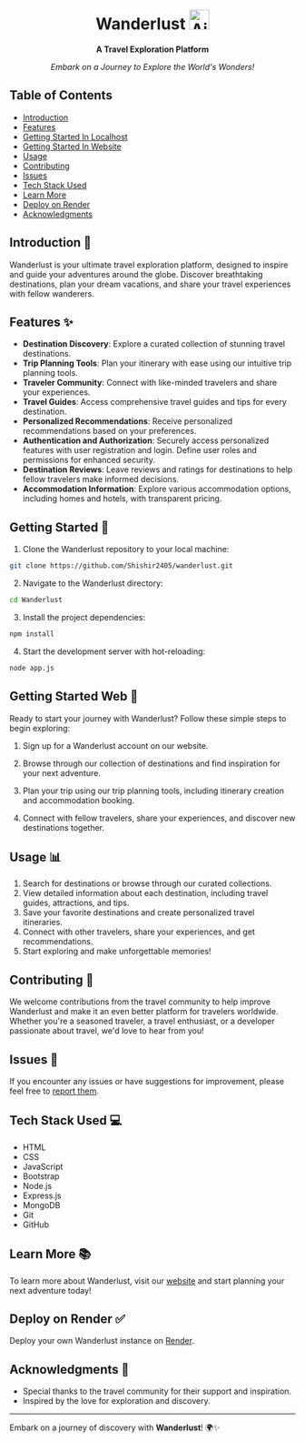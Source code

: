 <h1 align="center">Wanderlust <img src="https://raw.githubusercontent.com/Tarikul-Islam-Anik/Animated-Fluent-Emojis/master/Emojis/Travel%20and%20places/Airplane.png" alt="Airplane" width="35" height="35" /></h1>

<p align="center">
  <b>A Travel Exploration Platform</b>
</p>

<p align="center">
  <i>Embark on a Journey to Explore the World's Wonders!</i>
</p>

## Table of Contents

- [Introduction](#introduction-)
- [Features](#features-)
- [Getting Started In Localhost](#getting-started-)
- [Getting Started In Website](#getting-started-web-)
- [Usage](#usage-)
- [Contributing](#contributing-)
- [Issues](#issues-)
- [Tech Stack Used](#tech-stack-used-)
- [Learn More](#learn-more-)
- [Deploy on Render](#deploy-on-render-)
- [Acknowledgments](#acknowledgments-)

## Introduction 📝

Wanderlust is your ultimate travel exploration platform, designed to inspire and guide your adventures around the globe. Discover breathtaking destinations, plan your dream vacations, and share your travel experiences with fellow wanderers.

## Features ✨

- **Destination Discovery**: Explore a curated collection of stunning travel destinations.
- **Trip Planning Tools**: Plan your itinerary with ease using our intuitive trip planning tools.
- **Traveler Community**: Connect with like-minded travelers and share your experiences.
- **Travel Guides**: Access comprehensive travel guides and tips for every destination.
- **Personalized Recommendations**: Receive personalized recommendations based on your preferences.
- **Authentication and Authorization**: Securely access personalized features with user registration and login. Define user roles and permissions for enhanced security.
- **Destination Reviews**: Leave reviews and ratings for destinations to help fellow travelers make informed decisions.
- **Accommodation Information**: Explore various accommodation options, including homes and hotels, with transparent pricing.

## Getting Started 🚀

1. Clone the Wanderlust repository to your local machine:
```sh
git clone https://github.com/Shishir2405/wanderlust.git
```

2. Navigate to the Wanderlust directory:
```sh
cd Wanderlust
```

3. Install the project dependencies:
```sh
npm install
```

4. Start the development server with hot-reloading:
  
```sh
node app.js
```

## Getting Started Web 🚀


Ready to start your journey with Wanderlust? Follow these simple steps to begin exploring:

1. Sign up for a Wanderlust account on our website.

2. Browse through our collection of destinations and find inspiration for your next adventure.

3. Plan your trip using our trip planning tools, including itinerary creation and accommodation booking.

4. Connect with fellow travelers, share your experiences, and discover new destinations together.

## Usage 📊

1. Search for destinations or browse through our curated collections.
2. View detailed information about each destination, including travel guides, attractions, and tips.
3. Save your favorite destinations and create personalized travel itineraries.
4. Connect with other travelers, share your experiences, and get recommendations.
5. Start exploring and make unforgettable memories!

## Contributing 🤝

We welcome contributions from the travel community to help improve Wanderlust and make it an even better platform for travelers worldwide. Whether you're a seasoned traveler, a travel enthusiast, or a developer passionate about travel, we'd love to hear from you!


## Issues 🐛

If you encounter any issues or have suggestions for improvement, please feel free to [report them](https://github.com/Shishir2405/wanderlust/issues).

## Tech Stack Used 💻

- HTML
- CSS
- JavaScript
- Bootstrap
- Node.js
- Express.js
- MongoDB
- Git
- GitHub

## Learn More 📚

To learn more about Wanderlust, visit our [website](https://wanderlust-1-88ni.onrender.com/listings) and start planning your next adventure today!

## Deploy on Render ✅

Deploy your own Wanderlust instance on [Render](https://render.com/).

## Acknowledgments 🙏

- Special thanks to the travel community for their support and inspiration.
- Inspired by the love for exploration and discovery.

---

Embark on a journey of discovery with **Wanderlust**! 🌍✨
